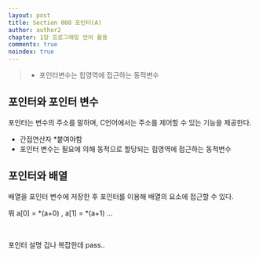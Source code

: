 ```yaml
---
layout: post
title: Section 008 포인터(A)
author: author2
chapter: 1장 프로그래밍 언어 활용
comments: true
noindex: true
---
```

>- 포인터변수는 힙영역에 접근하는 동적변수

## 포인터와 포인터 변수

포인터는 변수의 주소를 말하며, C언어에서는 주소를 제어할 수 있는 기능을 제공한다.
- 간접연산자 &#42;붙여야함
- 포인터 변수는 필요에 의해 동적으로 할당되는 힙영역에 접근하는 동적변수

## 포인터와 배열

배열을 포인터 변수에 저장한 후 포인터를 이용해 배열의 요소에 접근할 수 있다.

뭐 a[0] = &#42;(a+0) , a[1] = &#42;(a+1) ...

<br>

포인터 설명 겁나 복잡한데 pass..

